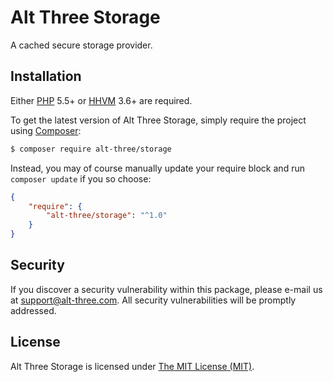 # Alt Three Storage

A cached secure storage provider.


## Installation

Either [PHP](https://php.net) 5.5+ or [HHVM](http://hhvm.com) 3.6+ are required.

To get the latest version of Alt Three Storage, simply require the project using [Composer](https://getcomposer.org):

```bash
$ composer require alt-three/storage
```

Instead, you may of course manually update your require block and run `composer update` if you so choose:

```json
{
    "require": {
        "alt-three/storage": "^1.0"
    }
}
```


## Security

If you discover a security vulnerability within this package, please e-mail us at support@alt-three.com. All security vulnerabilities will be promptly addressed.


## License

Alt Three Storage is licensed under [The MIT License (MIT)](LICENSE).
